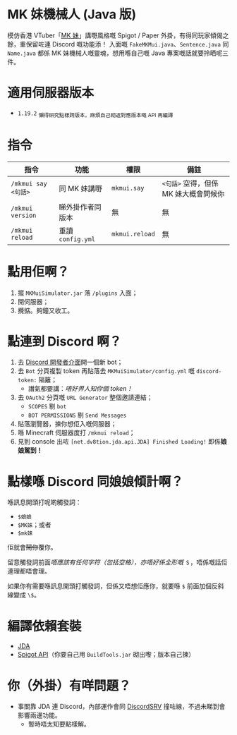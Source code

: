 # MK 妹機械人 (Java 版)
模仿香港 VTuber「[MK 妹](https://www.youtube.com/channel/UCO62chyehk6pX7OitrnJAUg)」講嘢風格嘅 Spigot / Paper 外掛，有得同玩家傾偈之餘，重保留咗連 Discord 嘅功能添！
入面嘅 `FakeMKMui.java`、`Sentence.java` 同 `Name.java` 都係 MK 妹機械人嘅靈魂，想用喺自己嘅 Java 專案嘅話就要拎晒呢三件。

# 適用伺服器版本
* `1.19.2` <sub>懶得研究點樣跨版本，麻煩自己砌返對應版本嘅 API 再編譯</sub>

# 指令
| 指令 | 功能 | 權限 | 備註 |
| --- | --- | --- | --- |
| `/mkmui say <句話>` | 同 MK 妹講嘢 | `mkmui.say` | `<句話>` 空得，但係 MK 妹大概會問候你 |
| `/mkmui version` | 睇外掛作者同版本 | 無 | 無 |
| `/mkmui reload` | 重讀 `config.yml` | `mkmui.reload` | 無 |


# 點用佢啊？
1. 擺 `MKMuiSimulator.jar` 落 `/plugins` 入面；
2. 開伺服器；
3. 攪掂。夠鐘又收工。

# 點連到 Discord 啊？
1. 去 [Discord 開發者介面](https://discord.com/developers/applications/)開一個新 bot；
2. 去 `Bot` 分頁複製 token 再貼落去 `MKMuiSimulator/config.yml` 嘅 `discord-token:` 隔籬；
   * 譖氣都要講：*唔好畀人知你個 token！*
3. 去 `OAuth2` 分頁嘅 `URL Generator` 整個邀請連結；
   * `SCOPES` 剔 `bot`
   * `BOT PERMISSIONS` 剔 `Send Messages`
4. 貼落瀏覽器，揀你想佢入嘅伺服器；
5. 喺 Minecraft 伺服器度打 `/mkmui reload`；
6. 見到 console 出咗 `[net.dv8tion.jda.api.JDA] Finished Loading!` 即係**娘娘駕到！**

# 點樣喺 Discord 同娘娘傾計啊？
喺訊息開頭打呢啲觸發詞：
* `$娘娘`
* `$MK妹`；或者
* `$mk妹`

佢就會~~鬧你~~覆你。

留意觸發詞前面*唔應該有任何字符（包括空格），亦唔好係全形嘅* `＄`，唔係嘅話佢連理都唔會理。

如果你有需要喺訊息開頭打觸發詞，但係又唔想佢應你，就要喺 `$` 前面加個反斜線變成 `\$`。

# 編譯依賴套裝
* [JDA](https://github.com/DV8FromTheWorld/JDA)
* [Spigot API](https://www.spigotmc.org/wiki/buildtools/)（你要自己用 `BuildTools.jar` 砌出嚟；版本自己揀）

# 你（外掛）有咩問題？
* 事關靠 JDA 連 Discord，內部運作會同 [DiscordSRV](https://github.com/DiscordSRV/DiscordSRV) 撞咗線，不過未睇到會影響兩邊功能。
  * 暫時唔太知要點樣解。
